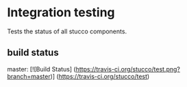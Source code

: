 Integration testing
==========

Tests the status of all stucco components.

build status
------------

master: [![Build Status]
(https://travis-ci.org/stucco/test.png?branch=master)]
(https://travis-ci.org/stucco/test)
